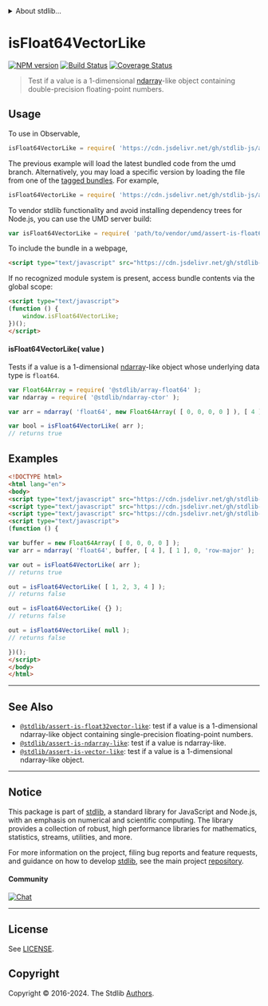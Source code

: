 <!--

@license Apache-2.0

Copyright (c) 2020 The Stdlib Authors.

Licensed under the Apache License, Version 2.0 (the "License");
you may not use this file except in compliance with the License.
You may obtain a copy of the License at

   http://www.apache.org/licenses/LICENSE-2.0

Unless required by applicable law or agreed to in writing, software
distributed under the License is distributed on an "AS IS" BASIS,
WITHOUT WARRANTIES OR CONDITIONS OF ANY KIND, either express or implied.
See the License for the specific language governing permissions and
limitations under the License.

-->


<details>
  <summary>
    About stdlib...
  </summary>
  <p>We believe in a future in which the web is a preferred environment for numerical computation. To help realize this future, we've built stdlib. stdlib is a standard library, with an emphasis on numerical and scientific computation, written in JavaScript (and C) for execution in browsers and in Node.js.</p>
  <p>The library is fully decomposable, being architected in such a way that you can swap out and mix and match APIs and functionality to cater to your exact preferences and use cases.</p>
  <p>When you use stdlib, you can be absolutely certain that you are using the most thorough, rigorous, well-written, studied, documented, tested, measured, and high-quality code out there.</p>
  <p>To join us in bringing numerical computing to the web, get started by checking us out on <a href="https://github.com/stdlib-js/stdlib">GitHub</a>, and please consider <a href="https://opencollective.com/stdlib">financially supporting stdlib</a>. We greatly appreciate your continued support!</p>
</details>

# isFloat64VectorLike

[![NPM version][npm-image]][npm-url] [![Build Status][test-image]][test-url] [![Coverage Status][coverage-image]][coverage-url] <!-- [![dependencies][dependencies-image]][dependencies-url] -->

> Test if a value is a 1-dimensional [ndarray][@stdlib/ndarray/ctor]-like object containing double-precision floating-point numbers.



<section class="usage">

## Usage

To use in Observable,

```javascript
isFloat64VectorLike = require( 'https://cdn.jsdelivr.net/gh/stdlib-js/assert-is-float64vector-like@umd/browser.js' )
```
The previous example will load the latest bundled code from the umd branch. Alternatively, you may load a specific version by loading the file from one of the [tagged bundles](https://github.com/stdlib-js/assert-is-float64vector-like/tags). For example,

```javascript
isFloat64VectorLike = require( 'https://cdn.jsdelivr.net/gh/stdlib-js/assert-is-float64vector-like@v0.2.2-umd/browser.js' )
```

To vendor stdlib functionality and avoid installing dependency trees for Node.js, you can use the UMD server build:

```javascript
var isFloat64VectorLike = require( 'path/to/vendor/umd/assert-is-float64vector-like/index.js' )
```

To include the bundle in a webpage,

```html
<script type="text/javascript" src="https://cdn.jsdelivr.net/gh/stdlib-js/assert-is-float64vector-like@umd/browser.js"></script>
```

If no recognized module system is present, access bundle contents via the global scope:

```html
<script type="text/javascript">
(function () {
    window.isFloat64VectorLike;
})();
</script>
```

#### isFloat64VectorLike( value )

Tests if a value is a 1-dimensional [ndarray][@stdlib/ndarray/ctor]-like object whose underlying data type is `float64`.

```javascript
var Float64Array = require( '@stdlib/array-float64' );
var ndarray = require( '@stdlib/ndarray-ctor' );

var arr = ndarray( 'float64', new Float64Array( [ 0, 0, 0, 0 ] ), [ 4 ], [ 1 ], 0, 'row-major' );

var bool = isFloat64VectorLike( arr );
// returns true
```

</section>

<!-- /.usage -->

<section class="examples">

## Examples

<!-- eslint no-undef: "error" -->

```html
<!DOCTYPE html>
<html lang="en">
<body>
<script type="text/javascript" src="https://cdn.jsdelivr.net/gh/stdlib-js/ndarray-ctor@umd/browser.js"></script>
<script type="text/javascript" src="https://cdn.jsdelivr.net/gh/stdlib-js/array-float64@umd/browser.js"></script>
<script type="text/javascript" src="https://cdn.jsdelivr.net/gh/stdlib-js/assert-is-float64vector-like@umd/browser.js"></script>
<script type="text/javascript">
(function () {

var buffer = new Float64Array( [ 0, 0, 0, 0 ] );
var arr = ndarray( 'float64', buffer, [ 4 ], [ 1 ], 0, 'row-major' );

var out = isFloat64VectorLike( arr );
// returns true

out = isFloat64VectorLike( [ 1, 2, 3, 4 ] );
// returns false

out = isFloat64VectorLike( {} );
// returns false

out = isFloat64VectorLike( null );
// returns false

})();
</script>
</body>
</html>
```

</section>

<!-- /.examples -->

<!-- Section for related `stdlib` packages. Do not manually edit this section, as it is automatically populated. -->

<section class="related">

* * *

## See Also

-   <span class="package-name">[`@stdlib/assert-is-float32vector-like`][@stdlib/assert/is-float32vector-like]</span><span class="delimiter">: </span><span class="description">test if a value is a 1-dimensional ndarray-like object containing single-precision floating-point numbers.</span>
-   <span class="package-name">[`@stdlib/assert-is-ndarray-like`][@stdlib/assert/is-ndarray-like]</span><span class="delimiter">: </span><span class="description">test if a value is ndarray-like.</span>
-   <span class="package-name">[`@stdlib/assert-is-vector-like`][@stdlib/assert/is-vector-like]</span><span class="delimiter">: </span><span class="description">test if a value is a 1-dimensional ndarray-like object.</span>

</section>

<!-- /.related -->

<!-- Section for all links. Make sure to keep an empty line after the `section` element and another before the `/section` close. -->


<section class="main-repo" >

* * *

## Notice

This package is part of [stdlib][stdlib], a standard library for JavaScript and Node.js, with an emphasis on numerical and scientific computing. The library provides a collection of robust, high performance libraries for mathematics, statistics, streams, utilities, and more.

For more information on the project, filing bug reports and feature requests, and guidance on how to develop [stdlib][stdlib], see the main project [repository][stdlib].

#### Community

[![Chat][chat-image]][chat-url]

---

## License

See [LICENSE][stdlib-license].


## Copyright

Copyright &copy; 2016-2024. The Stdlib [Authors][stdlib-authors].

</section>

<!-- /.stdlib -->

<!-- Section for all links. Make sure to keep an empty line after the `section` element and another before the `/section` close. -->

<section class="links">

[npm-image]: http://img.shields.io/npm/v/@stdlib/assert-is-float64vector-like.svg
[npm-url]: https://npmjs.org/package/@stdlib/assert-is-float64vector-like

[test-image]: https://github.com/stdlib-js/assert-is-float64vector-like/actions/workflows/test.yml/badge.svg?branch=v0.2.2
[test-url]: https://github.com/stdlib-js/assert-is-float64vector-like/actions/workflows/test.yml?query=branch:v0.2.2

[coverage-image]: https://img.shields.io/codecov/c/github/stdlib-js/assert-is-float64vector-like/main.svg
[coverage-url]: https://codecov.io/github/stdlib-js/assert-is-float64vector-like?branch=main

<!--

[dependencies-image]: https://img.shields.io/david/stdlib-js/assert-is-float64vector-like.svg
[dependencies-url]: https://david-dm.org/stdlib-js/assert-is-float64vector-like/main

-->

[chat-image]: https://img.shields.io/gitter/room/stdlib-js/stdlib.svg
[chat-url]: https://app.gitter.im/#/room/#stdlib-js_stdlib:gitter.im

[stdlib]: https://github.com/stdlib-js/stdlib

[stdlib-authors]: https://github.com/stdlib-js/stdlib/graphs/contributors

[umd]: https://github.com/umdjs/umd
[es-module]: https://developer.mozilla.org/en-US/docs/Web/JavaScript/Guide/Modules

[deno-url]: https://github.com/stdlib-js/assert-is-float64vector-like/tree/deno
[deno-readme]: https://github.com/stdlib-js/assert-is-float64vector-like/blob/deno/README.md
[umd-url]: https://github.com/stdlib-js/assert-is-float64vector-like/tree/umd
[umd-readme]: https://github.com/stdlib-js/assert-is-float64vector-like/blob/umd/README.md
[esm-url]: https://github.com/stdlib-js/assert-is-float64vector-like/tree/esm
[esm-readme]: https://github.com/stdlib-js/assert-is-float64vector-like/blob/esm/README.md
[branches-url]: https://github.com/stdlib-js/assert-is-float64vector-like/blob/main/branches.md

[stdlib-license]: https://raw.githubusercontent.com/stdlib-js/assert-is-float64vector-like/main/LICENSE

[@stdlib/ndarray/ctor]: https://github.com/stdlib-js/ndarray-ctor/tree/umd

<!-- <related-links> -->

[@stdlib/assert/is-float32vector-like]: https://github.com/stdlib-js/assert-is-float32vector-like/tree/umd

[@stdlib/assert/is-ndarray-like]: https://github.com/stdlib-js/assert-is-ndarray-like/tree/umd

[@stdlib/assert/is-vector-like]: https://github.com/stdlib-js/assert-is-vector-like/tree/umd

<!-- </related-links> -->

</section>

<!-- /.links -->

